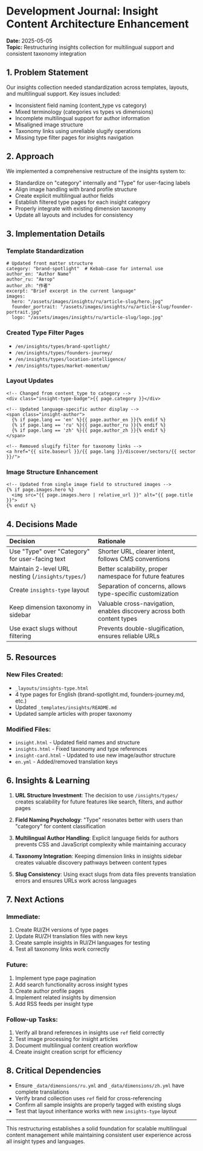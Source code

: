 # Development Journal: Insight Content Architecture Enhancement

**Date:** 2025-05-05  
**Topic:** Restructuring insights collection for multilingual support and consistent taxonomy integration

## 1\. Problem Statement

Our insights collection needed standardization across templates, layouts, and multilingual support. Key issues included:

- Inconsistent field naming (content\_type vs category)  
- Mixed terminology (categories vs types vs dimensions)  
- Incomplete multilingual support for author information  
- Misaligned image structure  
- Taxonomy links using unreliable slugify operations  
- Missing type filter pages for insights navigation

## 2\. Approach

We implemented a comprehensive restructure of the insights system to:

- Standardize on "category" internally and "Type" for user-facing labels  
- Align image handling with brand profile structure  
- Create explicit multilingual author fields  
- Establish filtered type pages for each insight category  
- Properly integrate with existing dimension taxonomy  
- Update all layouts and includes for consistency

## 3\. Implementation Details

### Template Standardization

```
# Updated front matter structure
category: "brand-spotlight"  # Kebab-case for internal use
author_en: "Author Name"
author_ru: "Автор"
author_zh: "作者"
excerpt: "Brief excerpt in the current language"
images:
  hero: "/assets/images/insights/ru/article-slug/hero.jpg"
  founder_portrait: "/assets/images/insights/ru/article-slug/founder-portrait.jpg"
  logo: "/assets/images/insights/ru/article-slug/logo.jpg"
```

### Created Type Filter Pages

- `/en/insights/types/brand-spotlight/`  
- `/en/insights/types/founders-journey/`  
- `/en/insights/types/location-intelligence/`  
- `/en/insights/types/market-momentum/`

### Layout Updates

```
<!-- Changed from content_type to category -->
<div class="insight-type-badge">{{ page.category }}</div>

<!-- Updated language-specific author display -->
<span class="insight-author">
  {% if page.lang == 'en' %}{{ page.author_en }}{% endif %}
  {% if page.lang == 'ru' %}{{ page.author_ru }}{% endif %}
  {% if page.lang == 'zh' %}{{ page.author_zh }}{% endif %}
</span>

<!-- Removed slugify filter for taxonomy links -->
<a href="{{ site.baseurl }}/{{ page.lang }}/discover/sectors/{{ sector }}/">
```

### Image Structure Enhancement

```
<!-- Updated from single image field to structured images -->
{% if page.images.hero %}
  <img src="{{ page.images.hero | relative_url }}" alt="{{ page.title }}">
{% endif %}
```

## 4\. Decisions Made

| Decision | Rationale |
| :---- | :---- |
| Use "Type" over "Category" for user-facing text | Shorter URL, clearer intent, follows CMS conventions |
| Maintain 2-level URL nesting (`/insights/types/`) | Better scalability, proper namespace for future features |
| Create `insights-type` layout | Separation of concerns, allows type-specific customization |
| Keep dimension taxonomy in sidebar | Valuable cross-navigation, enables discovery across both content types |
| Use exact slugs without filtering | Prevents double-slugification, ensures reliable URLs |

## 5\. Resources

### New Files Created:

- `_layouts/insights-type.html`  
- 4 type pages for English (brand-spotlight.md, founders-journey.md, etc.)  
- Updated `_templates/insights/README.md`  
- Updated sample articles with proper taxonomy

### Modified Files:

- `insight.html` \- Updated field names and structure  
- `insights.html` \- Fixed taxonomy and type references  
- `insight-card.html` \- Updated to use new image/author structure  
- `en.yml` \- Added/removed translation keys

## 6\. Insights & Learning

1. **URL Structure Investment**: The decision to use `/insights/types/` creates scalability for future features like search, filters, and author pages  
     
2. **Field Naming Psychology**: "Type" resonates better with users than "category" for content classification  
     
3. **Multilingual Author Handling**: Explicit language fields for authors prevents CSS and JavaScript complexity while maintaining accuracy  
     
4. **Taxonomy Integration**: Keeping dimension links in insights sidebar creates valuable discovery pathways between content types  
     
5. **Slug Consistency**: Using exact slugs from data files prevents translation errors and ensures URLs work across languages

## 7\. Next Actions

### Immediate:

1. Create RU/ZH versions of type pages  
2. Update RU/ZH translation files with new keys  
3. Create sample insights in RU/ZH languages for testing  
4. Test all taxonomy links work correctly

### Future:

1. Implement type page pagination  
2. Add search functionality across insight types  
3. Create author profile pages  
4. Implement related insights by dimension  
5. Add RSS feeds per insight type

### Follow-up Tasks:

1. Verify all brand references in insights use `ref` field correctly  
2. Test image processing for insight articles  
3. Document multilingual content creation workflow  
4. Create insight creation script for efficiency

## 8\. Critical Dependencies

- Ensure `_data/dimensions/ru.yml` and `_data/dimensions/zh.yml` have complete translations  
- Verify brand collection uses `ref` field for cross-referencing  
- Confirm all sample insights are properly tagged with existing slugs  
- Test that layout inheritance works with new `insights-type` layout

---

This restructuring establishes a solid foundation for scalable multilingual content management while maintaining consistent user experience across all insight types and languages.  
